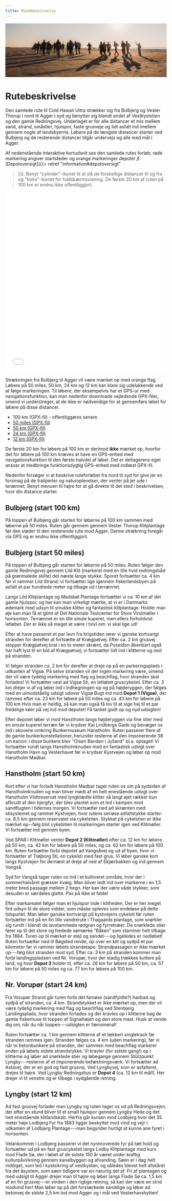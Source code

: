 ```yaml
---
title: Rutebeskrivelse
---
```

![banner](/images/banner1.jpg)

# Rutebeskrivelse

<!-- Den samlede rute til Cold Hawaii Ultra strækker sig fra Grønhøj Strand syd for -->
<!-- Løkken til Agger og benytter sig blandt andet af Vestkyststien, den gamle -->
<!-- Redningsvej og Nordsøstien, og Hærvejsvandreruten. Underlaget er for alle -->
<!-- distancer et mix mellem sand, strand, småstier, hjulspor, faste grusveje og lidt -->
<!-- asfalt ind imellem gennem nogle af landsbyerne.  Løbere på den længste distance -->
<!-- starter ved Grønhøj Strand og de resterende distancer tilgår undervejs og alle -->
<!-- med mål i Agger. -->

Den samlede rute til Cold Hawaii Ultra strækker sig fra Bulbjerg og Vester Thorup i nord til Agger i
syd og benytter sig blandt andet af Vestkyststien og den gamle Redningsvej. Underlaget er for alle
distancer et mix mellem sand, strand, småstier, hjulspor, faste grusveje og lidt asfalt ind imellem
gennem nogle af landsbyerne. Løbere på de længste distancer starter ved Bulbjerg og de resterende
distancer tilgår undervejs og alle med mål i Agger.

Af nedenstående interaktive kortudsnit ses den samlede rutes forløb; røde markering angiver
startsteder og orange markeringer depoter jf. [Depotoversigt]({{< relref "information#depotoversigt"
>}}). Benyt "cylinder"-ikonet til at slå de forskellige distancer til og fra og "boks"-ikonet for
fuldskærmsvisning. De første 20 km af ruten på 100 km er endnu ikke offentliggjort.

<!-- <iframe width="100%" height="560px" frameborder="0" allowfullscreen src="//umap.openstreetmap.fr/en/map/cold-hawaii-ultra_548473?scaleControl=false&miniMap=false&scrollWheelZoom=false&zoomControl=true&allowEdit=false&moreControl=true&searchControl=null&tilelayersControl=null&embedControl=null&datalayersControl=true&onLoadPanel=undefined&captionBar=false"></iframe> -->

<iframe width="100%" height="560px" frameborder="0" allowfullscreen src="//umap.openstreetmap.fr/en/map/cold-hawaii-ultra-50miles-12km_831932?scaleControl=false&miniMap=false&scrollWheelZoom=false&zoomControl=true&allowEdit=false&moreControl=true&searchControl=null&tilelayersControl=null&embedControl=null&datalayersControl=true&onLoadPanel=undefined&captionBar=false"></iframe>

Strækningen fra Bulbjerg til Agger vil være mærket op med orange flag. Løbere på 50 miles, 50
km, 24 km og 12 km kan klare sig udelukkende ved at følge markeringen. Til løbere, der eksempelvis
har et GPS-ur med navigationsfunktion, kan man nedenfor downloade vejledende GPX-filer, omend vi
understreger, at de ikke er nødvendige for at gennemføre løbet for løbere på disse distancer.

<!-- - [100 miles, ruteforløb 2024 (GPX-fil)](/CHU-100miles-2024.gpx) -->
- 100 km (GPX-fil) - offentliggøres senere
- [50 miles (GPX-fil)](/CHU-50miles.gpx)
- [50 km (GPX-fil)](/CHU-50km.gpx)
- [24 km (GPX-fil)](/CHU-25km.gpx)
- [12 km (GPX-fil)](/CHU-12km.gpx)

<!-- Strækningen fra Løkken til Bulbjerg er derimod **ikke** mærket op, hvorfor det af løbere på 100
--> <!-- miles kræves at have en GPS-enhed med navigationsfunktion til den første halvdel af
løbet. Det er --> <!-- deltagerens eget ansvar at medbringe funktionsdygtig GPS-enhed med indlæst
GPX-fil. --> 

De første 20 km for løbere på 100 km er derimod **ikke** mærket op, hvorfor det for løbere på 100 km
kræves at have en GPS-enhed med navigationsfunktion til den første halvdel af løbet. Det er
deltagerens eget ansvar at medbringe funktionsdygtig GPS-enhed med indlæst GPX-fil.


<!-- 12% på asfalt/vej --> <!-- 14% på grusveje/kørespor --> <!-- 59% på
vandrestier - sandede og våde --> <!-- 15% på strand -->

Nedenfor forsøger vi at beskrive ruteforløbet fra nord til syd for give jer en forsmag på de
trailperler og naturoplevelser, der venter på jer ude i terænnet. Benyt menuen til højre for at gå
direkte til det sted i beskrivelsen, hvor din distance starter.

<!-- ## Løkken/Grønhøj Strand (start 100 miles) -->

<!-- Løbere på 100 miles starter ved Grønhøj Strand syd for Løkken. Her følges -->
<!-- Nordsøstien, der er rigtig godt markeret. Ruten tager dog en fantastisk lille -->
<!-- stejl afstikker ned af Sti14 ved Kettrup Bjerge, så her skal man være vågen på -->
<!-- GPSen og sikre sig alle højdemeter og singletracks! Snart er ruten tilbage på -->
<!-- Nordsøstien og Sti100, som via skønne singletracks smyger sig udenom -->
<!-- sommerhusområderne---og der er en grund til at området kaldes ”Lille Norge!”. -->

<!-- Nordsøstien og Sti100 følges hele vejen til Blokhus, hvor de slår følgeskab med -->
<!-- hærvejen til Gateway Blokhus. Det er et skønt stykke med masser af singletrack -->
<!-- og let kupering. -->

<!-- Vi forlader Nordsøstien for et stykke tid og følger Hærvejen gennem -->
<!-- Blokhusplantage og videre gennem Rødhus og videre til Tranum. Sporet føres ud i -->
<!-- klitheden på snørklede singeltrails, lidt uendelige grusveje og så igen single -->
<!-- trails. Særligt lækkert er stykket ind forbi Overklitten Sø.  Efter ca 28 km -->
<!-- rammes **Depot 1** ved Tranum Klitplantage. Det er godt at få tanket godt op, da -->
<!-- ruten herefter rammer en god kuperet del med masser af singletrails, -->
<!-- rødder---danske spor, når de er bedst!  Ruten går lige på kanten af bakkerne ved -->
<!-- Langdalen og ned igennem Fosdalen. Fosdalvej krydses og det går stejlt op til -->
<!-- Uglehøj, hvor stien er mindre og det er meget kuperet! Ruten er nem at finde og -->
<!-- går på teknisk singletrail op og ned igennem stejle erosionsslugter! Nyd det, -->
<!-- selvom benene nok er lidt trætte allerede nu! -->

<!-- Vel ude af bakkerne kan der slappes lidt af på stien mod Slettestrand, hvor der -->
<!-- dog lige er et skred fra de stejle skrænter, der skal passeres ligesom, der også -->
<!-- er et par indhegninger.  Slettestrandvej passeres efter og herefter følges -->
<!-- Hærvejen gennem Svinkløv på virkeligt lækre og tekniske stier. Pas på, når der -->
<!-- løbes stejlt ned mod Sletteåvej. Stien er tilgroet og skjuler en bro over en -->
<!-- lille bæk! Følg hærvejen parallelt med Sletteåvej og snart ankommer du til det -->
<!-- berømte og genopbyggede Svinkløv Hotel efter ca 50 km.  Hærvejen følges på det -->
<!-- smukke singletrail, der går op og følger kanten af skrænten hele vejen til -->
<!-- Svinklovene, hvorfra der er fin udsigt mod Bulbjerg længere fremme på ruten. -->
<!-- Der løbes nedad de fint anlagte trapper ad grusvej og stier langs Telefondalen. -->
<!-- Efter ca. 55 km rammes **Depot 2**: Hærvejen rammer Grønnestrandvej og en lille -->
<!-- stejl asfaltbakke fører op til depotet, hvorefter man igen forlader asfalten og -->
<!-- rammer en af rutens smukkeste små singletrails gennem klitheden! Wauw! -->

<!-- Efter den fede sti rammes Kollerup Plantage, hvor udsigtspunktet "Toppen" skal -->
<!-- bestiges. Ellers går ruten i Kollerup primært på større grusveje, indtil -->
<!-- labyrinten af sommerhuse, hvor små singletrails følges. Vigtigt at følge -->
<!-- Hærvejens skilte og GPS her, da det virkelig kan være en labyrint! Efter -->
<!-- sommerhusene rammer vi et asfaltstykke, og der følger nu et letløbet stykke mod -->
<!-- Klim Bjerge. Efter sommerhusområdet ved Kollerup følges Nordsøstien igen. Først -->
<!-- 3 km asfalt og herefter 4 km god grusvej gennem smukke Klim Plantage. Med den -->
<!-- rigtige vindretning lever vejen op til sit navn: Kongevejen! Men med en god -->
<!-- vestenvind, vil løberne nok finde andre navne til dette stykke... -->

<!-- Klim Bjerg passeres, men ruten holder sig nedenfor med kurs stik vest. Ruten går -->
<!-- over i et dejligt grønt smalt singletrail langs en smuk parabelklit. Der løbes -->
<!-- langs et pigtrådshegn, så pas på. Der er et par låger, der skal passeres, og -->
<!-- når markerne slutter, skal der løbes mod højre (nordpå)--- Nordsøstien deler sig -->
<!-- nemlig her! Det går af fine lige stier med blødt underlag mod Thorup Strand. Ved -->
<!-- Thorup Strand skal GPS følges, så man lige kommer ned og runder, hvor kutterne -->
<!-- sikkert ligger trukket op på stranden. Smukt syn! -->

<!-- Thorup Strand rammes efter ca. 72 km. Inden vi rammer Bulbjerg løbes der gennem -->
<!-- Vester Thorup---og her er der virkelig kælet for 100 miles løberne, men der skal -->
<!-- god fokus på GPSen. Grusvejen følges mod vest ud af Thorup Strand og her skal -->
<!-- der pludselig drejes til venstre efter et P-plads område af en lille umarkeret -->
<!-- singletrail. Det fører ruten ind i selve Vester Thorup og her følges den -->
<!-- blåmarkerede vandresti (Mærskruten), som fører løberne ind på det sprødeste -->
<!-- singletrack i kongeriget! Det går lidt op og ned inden det ender på grus, som -->
<!-- følges 800 meter før man drejer ned af en ny lækker sti nordpå og ud i -->
<!-- Klitheden. Det er en gulmarkeret sti omkring Valbjerg---og efter en fin lille -->
<!-- stigning i klitheden forlades stien, og der løbes stejlt ned, hvor Nordsøstien -->
<!-- igen fanges og følges indtil stigningen ved Bulbjerg, hvor **Depot 3** rammes. -->

## Bulbjerg (start 100 km)
På toppen af Bulbjerg går starten for løberne på 100 km sammen med løberne på 50 miles. Ruten går
 gennem gennem Vester Thorup Klitplantage før den støder til den resterende rute mod Agger. Denne
 strækning foregår via GPS og er endnu ikke offentliggjort.

## Bulbjerg (start 50 miles)

På toppen af Bulbjerg går starten for løberne på 50 miles. Ruten følger den gamle Redningsvej gennem
Lild Klit (markeret med en lille hvid redningsbåd på grønmalede skilte) det næste lange
stykke. Sporet fortsætter ca. 4 km før vi rammer Lild Strand: vi fortsætter lige igennem
fiskerlandsbyen på asfalt et par hundrede meter og tilbage ud i terrænnet.

Langs Lild Klitplantage og Madsbøl Plantage fortsætter vi ca. 10 km af det gamle hjulspor, og her
kan man virkeligt mærke, at vi er i Danmarks ødemark med udsyn til smukke klitter og fantastisk
klitplantage. Holder man øje kan man få et glimt af Det Nationale Testcenter for Store Vindmøller i
horisonten. Terrænnet er en lille smule kuperet, men ellers forholdvist letløbet. Der er ikke så
meget at være i tvivl om: vi skal lige ud!

Efter at have passeret et par levn fra krigstiden rører vi ganske kortvarigt stranden for derefter
at fortsætte af Krægpøtvej. Efter ca. 2 km grusvej stopper Krægpøtvej brat i en to meter skrænt, da
Poseidon åbenbart også har haft lyst til en bid af Krægpøtvej; vi fortsætter lidt ind i klitterne og
ned på stranden.

Vi følger stranden ca. 2 km for derefter at dreje op på en parkeringsplads i udkanten af Vigsø. På
selve stranden vil der ingen markering være, omend der vil være tydelig markering med flag og
beachflag, hvor stranden skal forlades!  Vi fortsætter vest ad Vigsø Sti, en letløbet
gruscykelsti. Efter ca. 3 km drejer vi af og løber ind i indhegningen op og på højderyggen, der
følges med en uimodståelig udsigt udover Vigsø Bugt ind mod **Depot 1 (Vigsø)**, der rammes efter
ca. 23 km for løbere på 50 miles og ca. 43 km for løbere på 100 km Hvis man er heldig, så kan man
også få lov til at sige hej til et par fredelige køer på vej ind mod depotet! Få tanket godt op og
nyd udsigten!

Efter depotet løber vi mod Hanstholm langs højderyggen via fine stier med en smule kuperet terræn
før vi krydser Kai Lindbergs Gade og bevæger os ind i skovene omkring Bunkermuseum Hanstholm. Ruten
passerer flere af de gamle bunkerkonstellationer, herunder resterne af den imponerende 38 cm kanon:
i disse bunkere blev "Olsen Banden i Jylland" bl.a. optaget! Vi fortsætter rundt langs
Hanstholmknuden med en fantastisk udsigt over Hanstholm Havn og Vesterhavet før vi krydser Kystvejen
og løber op mod Hanstholm Madbar.

## Hanstholm (start 50 km)

Kort efter vi har forladt Hanstholm Madbar tager ruten os om på sydsiden af Hanstholmknuden og man
bliver mødt af en helt enestående udsigt over Hanstholm Vildtreservat med lyngklædte klitter så
langt øjet rækker kun afbrudt af den bjergfyr, der blev plantet som et led i kampen mod sandflugten
i tidernes morgen. Vi fortsætter ned ad skrænten med stisystemet og rammer Kystvejen, hvor rutens
seriøse asfaltstykke starter: ca. 8,5 km gennem reservatet via cykelstien.  Stykket på cykelstien er
ikke mærket op--følg blot cykelstien til markeringen starter igen ved Klitmøller. Vi fortsætter ind
gennem byen.

Ved SPAR i Klitmøller venter **Depot 2 (Klitmøller)** efter ca. 12 km for løbere på 50 km, ca. 42 km
for løbere på 50 miles, og ca. 62 km for løbere på 100 km. Ruten fortsætter forbi depotet ad
Vangsåvej og ud af byen, hvor vi fortsætter af Trøjborg Sti, en cykelsti med fast grus. Vi løber
ganske kort langs Kystvejen for dernæst at dreje af ned af Skjærbakken og ind gennem Vangså.

Syd for Vangså tager ruten os ind i et kultiveret område, hvor der i sommerhalvåret græsser
kvæg. Man bliver ledt ind over markerne i en 1,5 meter bred passage mellem 2 hegn. Her kan der være
våde stykker, som desuden er særdeles glatte. Pas på ikke at falde!

Efter markarealet følger man et hjulspor inde i klitheden. Der er her meget fint udsyn til de store
vidder, som måske opleves som endeløse på dette tidspunkt. Man løber ganske kortvarigt på kystvejens
cykelsti før ruten fortsætter ind på en fin lille vandrerute i Thagaards plantage, som snørkler sig
rundt i blandt de lavstammede rødgran og fyrretræer. De snørklede stier fører op til det store og
fredede sømærke ”Båken” som stammer helt tilbage fra 1884. Turen op til mærket er stejl og
sandet---og ligeledes er nedløbet!  Ruten fortsætter ned til Bøgsted rende, op over en klit og sydpå
et par kilometer før vi rammer løbets strandetape. Strandpassagen er ikke mærket op---følg blot
stranden mod syd.  Efter ca. 3 km på stranden kommer man forbi landingspladsen ved Nr. Vorupør, hvor
der stadig trækkes kuttere på land, og hvor **Depot 3** holder til, efter ca. 26 km for løbere på 50
km, ca. 57 km for løbere på 50 miles og ca. 77 km for løbere på 100 km.

## Nr. Vorupør (start 24 km)

Fra Vorupør Strand går turen forbi det famøse (sandfyldte?) havbad og sydpå af stranden, ca. 4 km.
Strandstykket er ikke mærket op, men der vil være tydelig markering med flag og beachflag ved
Stenbjerg Landingsplads, hvor stranden forlades og der kravles op i klitterne bag de gamle
fiskerhuse til toppen af Signalhøjen og den store mast. Husk at vende dig om, når du når
toppen---udsigten er fænomenal!

Ruten fortsætter ca. 1 km gennem klitterne af et lækkert singletrack før stranden rammes
igen. Stranden følges ca. 4 km (uden markering), før vi når to betonbunkere på stranden, der sammen
med beachflag markerer enden på løbets sidste strandstykke. Vi kravler (for sidste gang!) op i
klitterne og løber ad snørklede stier og løbegange gennem Stützpunkt Lyngby---resterne af et
imponerende befæstningsværk. Vi fortsætter ad Astavej, der er en god og fast grusvej. Ved Lyngbyvej,
som er asfalteret, drejes til højre. Ved Lyngby Redningshus er **Depot 4** (ca. 12 km til mål!). Her
drejer vi til venstre og er tilbage i sydgående retning.

## Lyngby (start 12 km)

Ad fast grusvej forlader man Lyngby og ruten tager os ud på Redningsvejen, der efter en stund bliver
til et smalt hjulspor gennem Lyngby Hede og det helt enestående klitlandskab. Herfra går kursen mod
Lodbjerg hvor det 35 meter høje Lodbjerg Fyr fra 1883 ligger beskyttet mod vind og vejr i udkanten
af Lodbjerg Plantage---man begynder hurtigt at kunne ane fyret i horisonten.

Velankommet i Lodbjerg passerer vi det nyrenoverede fyr på tæt hold og fortsætter ud på en fast
gruscykelsti langs Lodby Klitplantage med kurs mod Flade Sø, der i løbet af de sidste 150 år været
under kraftig kulturpåvirkning gennem kanalbyggeri og afvanding. Søen er i dag helt inddiget, som
led i kystsikring af vestkysten, og således blevet helt afskåret fra det åsystem, som søen tidligere
var en naturlig del af. Fri af plantagen og med udsigt til Agger drejer man til højre og løber langs
Flade Sø ca. 1,5 km af en fin grusvej---er vinden i den rigtige retning, så kan der være en strid
modvind her! Man løber op på det forstærkede sanddige og løber ad betonvej de sidste 2,5 km ind mod
Agger og i mål ved Vesterhavshytten!
